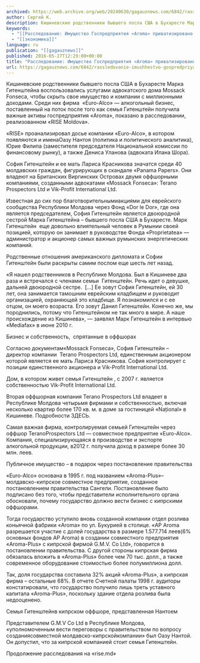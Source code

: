 ```yaml
---
archived: https://web.archive.org/web/20240630/gagauznews.com/6842/rassledovanie-imushhestvo-gospredpriyatiya-aroma-privatizirovano-v-offshorah.html
author: Сергей К.
description: Кишиневские родственники бывшего посла США в Бухаресте Марка Гитенштейна воспользовались услугами адвокатского дома Mossack Fonseca, чтобы скрыть свое имущество и компании с миллионными доходами. Среди них фирма  «Euro-Alco» — алкогольный бизнес, поставленный на поток после того как семья Гитенштейн получила важные активы госпредприятия «Aroma», показано в расследовании, реализованном «RISE Moldova». «RISE» проанализировал досье компании «Euro-Alco», в котором появляются и именаОазу Нантоя (политика и политического аналитика), Юрие Филипа (заместителя председателя Национальной комиссии по финансовому рынку), а также Дениса Уланова (адвоката Илана Шора). София Гитенштейн и ее мать Лариса Красникова значатся среди 40 молдавских граждан, фигурирующих в скандале «Panama Papers». Они владеют […]
keywords:
  - "[[Расследование: Имущество Госпредприятия «Aroma» приватизировано в оффшорах]]"
  - "[[экономика]]"
language: ru
publication: "[[gagauznews]]"
published: 2016-05-27T12:29:00+00:00
title: "Расследование: Имущество Госпредприятия «Aroma» приватизировано в оффшорах"
url: https://gagauznews.com/6842/rassledovanie-imushhestvo-gospredpriyatiya-aroma-privatizirovano-v-offshorah.html
---
```


Кишиневские родственники бывшего посла США в Бухаресте Марка Гитенштейна воспользовались услугами адвокатского дома Mossack Fonseca, чтобы скрыть свое имущество и компании с миллионными доходами. Среди них фирма  «Euro-Alco» — алкогольный бизнес, поставленный на поток после того как семья Гитенштейн получила важные активы госпредприятия «Aroma», показано в расследовании, реализованном «RISE Moldova».



«RISE» проанализировал досье компании «Euro-Alco», в котором появляются и именаОазу Нантоя (политика и политического аналитика), Юрие Филипа (заместителя председателя Национальной комиссии по финансовому рынку), а также Дениса Уланова (адвоката Илана Шора).

София Гитенштейн и ее мать Лариса Красникова значатся среди 40 молдавских граждан, фигурирующих в скандале «Panama Papers». Они владеют на Британских Виргинских Островах двумя оффшорными компаниями, созданными адвокатами «Mossack Fonseca»: Terano Prospectors Ltd и Vik-Profit International Ltd.

Известная до сих пор благотворительнымиакциями для еврейского сообщества Республики Молдова через Фонд «Dor le Dor», где она является председателем, София Гитенштейн является двоюродной сестрой Марка Гитенштейна – бывшего посла США в Бухаресте. Марк Гитенштейн  еще довольно влиятельный человек в Румынии своей позицией, которую он занимает в руководстве Фонда «Proprietatea» — администратор и акционер самых важных румынских энергетических компаний.

Родственные отношения американского дипломата и Софии Гитенштейн были раскрыты самим послом еще шесть лет назад.

«Я нашел родственников в Республике Молдова. Был в Кишиневе два раза и встречался с членами семьи  Гитенштейн. Речь идет о девушке, дальней двоюродной сестре.  […] Ее зовут София Гитенштейн, ей 30 лет, она занимается тамошним еврейским кладбищем и руководит организацией, охраняющей это кладбище. Я познакомился и с ее отцом, он моего возраста. Его зовут Данил Гитенштейн. Конечно же, мы породнились, потому что Гитенштейном не так много в мире. А наше происхождение из Кишинева», — заявлял Марк Гитенштейн в интервью «Mediafax» в июне 2010 г.

Бизнес и собственность,  спрятанные в оффшорах

Согласно документам«Mossack Fonseca», София Гитенштейн – директор компании  Terano Prospectors Ltd, единственным акционером которой является ее мать Лариса Красникова. София контролирует с позиции единственного акционера и Vik-Profit International Ltd.

Дом, в котором живет семья Гитенштейн , с 2007 г. является собственностью Vik-Profit International Ltd.

Вторая оффшорная компания Terano Prospectors Ltd владеет в Республике Молдова четырьмя фирмами и собственностью, включая несколько квартир более 170 кв. м. в доме за гостиницей «Național» в Кишиневе. Подробности ЗДЕСЬ.

Самая важная фирма, контролируемая семьей Гитенштейн через оффшор TeranoProspectors Ltd — совместное предприятие «Euro-Alco». Компания, специализирующаяся в производстве и экспорте алкогольной продукции, в2012 г. получила доход в размере более 30 млн. леев.

Публичное имущество – в подарок через постановление правительства

«Euro-Alco» основана в 1995 г. под названием «Aroma-Plus»– молдавско-кипрское совместное предприятие, созданное постановлением правительства Сангели. Постановление было подписано без того, чтобы представители исполнительного органа обосновали, почему государство должно вести бизнес с кипрскими оффшорами.

Тогда государство уступило вновь созданной компании отдел розлива коньячной фабрики «Aroma» по ул. Букурией в столице. «AP Aroma разрешается участие с долей государства в размере 1.577.714 леев(6% основных фондов AP Aroma) в создании совместного предприятия «Aroma-Plus» с кипрской фирмой G.M.V. Co Ltd», говорится в постановлении правительства. С другой стороны кипрская фирма обязалась вложить в «Aroma-Plus» более чем 70 тыс. долл., а также современное оборудование стоимостью более полумиллиона долл.

Так, доля государства составила 32% акций «Aroma-Plus», а кипрская фирма – остальные 68%. В отчете Счетной палаты 1998 г. аудиторы констатировали, что государство получило лишь треть уставного капитала «Aroma-Plus», поскольку здание отдела розлива была недооценено.

Семья Гитенштейнв кипрском оффшоре, представленная Нантоем

Представителем G.M.V Co Ltd в Республике Молдова, «уполномоченным вести переговоры с правительством по вопросу созданиясовместной молдавско-кипрскойкомпании» был Оазу Нантой. Он допустил, что за кипрской компанией стоит семья Гитенштейн.

Продолжение расследования на «rise.md»